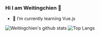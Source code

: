 ### Hi I am Weitingchien 👋

- 🌱 I’m currently learning Vue.js

![Weitingchien's github stats](https://github-readme-stats.vercel.app/api?username=Weitingchien&show_icons=true&theme=dracula)
![Top Langs](https://github-readme-stats.vercel.app/api/top-langs/?username=Weitingchien&layout=compact&langs_count=10)
